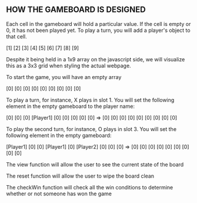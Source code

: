 HOW THE GAMEBOARD IS DESIGNED
-----------------------------
Each cell in the gameboard will hold a particular value. If the cell is empty or 0, it has not been played yet.
To play a turn, you will add a player's object to that cell.

[1] [2] [3]
[4] [5] [6]
[7] [8] [9]

Despite it being held in a 1x9 array on the javascript side, we will visualize this as a 3x3 grid when styling the actual webpage.

To start the game, you will have an empty array

[0] [0] [0] 
[0] [0] [0] 
[0] [0] [0] 

To play a turn, for instance, X plays in slot 1. You will set the following element in the empty gameboard to the player name:

[0] [0] [0]     [Player1] [0] [0]
[0] [0] [0]  => [0] [0] [0]
[0] [0] [0]     [0] [0] [0]


To play the second turn, for instance, O plays in slot 3. You will set the following element in the empty gameboard:

[Player1] [0] [0]     [Player1] [0] [Player2]
[0] [0] [0]  => [0] [0] [0]
[0] [0] [0]     [0] [0] [0]

The view function will allow the user to see the current state of the board

The reset function will allow the user to wipe the board clean

The checkWin function will check all the win conditions to determine whether or not someone has won the game
